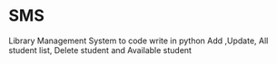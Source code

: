 # SMS
Library Management System to code write in python Add ,Update, All student list, Delete student and Available student

